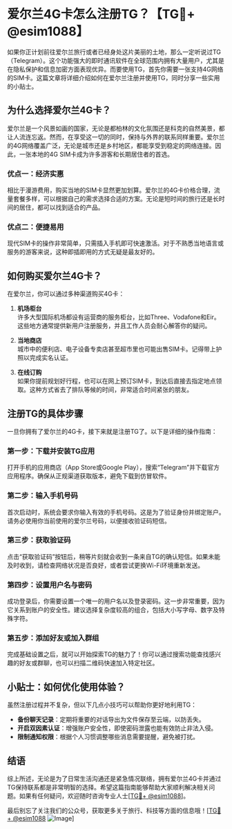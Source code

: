 # 爱尔兰4G卡怎么注册TG？【TG💪+ @esim1088】

如果你正计划前往爱尔兰旅行或者已经身处这片美丽的土地，那么一定听说过TG（Telegram）。这个功能强大的即时通讯软件在全球范围内拥有大量用户，尤其是在隐私保护和信息加密方面表现优异。而要使用TG，首先你需要一张支持4G网络的SIM卡。这篇文章将详细介绍如何在爱尔兰注册并使用TG，同时分享一些实用的小贴士。

## 为什么选择爱尔兰4G卡？

爱尔兰是一个风景如画的国家，无论是都柏林的文化氛围还是科克的自然美景，都让人流连忘返。然而，在享受这一切的同时，保持与外界的联系同样重要。爱尔兰的4G网络覆盖广泛，无论是城市还是乡村地区，都能享受到稳定的网络连接。因此，一张本地的4G SIM卡成为许多游客和长期居住者的首选。

### 优点一：经济实惠

相比于漫游费用，购买当地的SIM卡显然更加划算。爱尔兰的4G卡价格合理，流量套餐多样，可以根据自己的需求选择合适的方案。无论是短时间的旅行还是长时间的居住，都可以找到适合的产品。

### 优点二：便捷易用

现代SIM卡的操作非常简单，只需插入手机即可快速激活。对于不熟悉当地语言或服务的游客来说，这种即插即用的方式无疑是最友好的。

## 如何购买爱尔兰4G卡？

在爱尔兰，你可以通过多种渠道购买4G卡：

1. **机场柜台**  
   许多大型国际机场都设有运营商的服务柜台，比如Three、Vodafone和Eir。这些地方通常提供新用户注册服务，并且工作人员会耐心解答你的疑问。

2. **当地商店**  
   城市中的便利店、电子设备专卖店甚至超市里也可能出售SIM卡。记得带上护照以完成实名认证。

3. **在线订购**  
   如果你提前规划好行程，也可以在网上预订SIM卡，到达后直接去指定地点领取。这种方式省去了排队等候的时间，非常适合时间紧张的朋友。

## 注册TG的具体步骤

一旦你拥有了爱尔兰的4G卡，接下来就是注册TG了。以下是详细的操作指南：

### 第一步：下载并安装TG应用

打开手机的应用商店（App Store或Google Play），搜索“Telegram”并下载官方应用程序。确保从正规渠道获取版本，避免下载到仿冒软件。

### 第二步：输入手机号码

首次启动时，系统会要求你输入有效的手机号码。这是为了验证身份并绑定账户。请务必使用你当前使用的爱尔兰号码，以便接收验证码短信。

### 第三步：获取验证码

点击“获取验证码”按钮后，稍等片刻就会收到一条来自TG的确认短信。如果未能及时收到，请检查网络状况是否良好，或者尝试更换Wi-Fi环境重新发送。

### 第四步：设置用户名与密码

成功登录后，你需要设置一个唯一的用户名以及登录密码。这一步非常重要，因为它关系到账户的安全性。建议选择复杂度较高的组合，包括大小写字母、数字及特殊字符。

### 第五步：添加好友或加入群组

完成基础设置之后，就可以开始探索TG的魅力了！你可以通过搜索功能查找感兴趣的好友或群聊，也可以扫描二维码快速加入特定社区。

## 小贴士：如何优化使用体验？

虽然注册过程并不复杂，但以下几点小技巧可以帮助你更好地利用TG：

- **备份聊天记录**：定期将重要的对话导出为文件保存至云端，以防丢失。
- **开启双因素认证**：增强账户安全性，即使密码泄露也能有效防止非法入侵。
- **限制通知权限**：根据个人习惯调整哪些消息需要提醒，避免被打扰。

## 结语

综上所述，无论是为了日常生活沟通还是紧急情况联络，拥有爱尔兰4G卡并通过TG保持联系都是非常明智的选择。希望这篇指南能够帮助大家顺利解决相关问题。如果有任何疑问，欢迎随时咨询专业人士[[TG💪+ @esim1088](https://t.me/s/esim1088)]。

最后别忘了关注我们的公众号，获取更多关于旅行、科技等方面的信息哦！[[TG💪+ @esim1088](https://t.me/s/esim1088) ![Image](https://i.postimg.cc/4NQfJmqS/Snipaste-2025-05-13-00-14-12.png)]